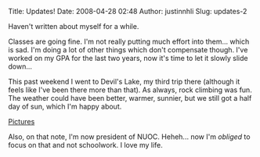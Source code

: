 Title: Updates!
Date: 2008-04-28 02:48
Author: justinnhli
Slug: updates-2

Haven't written about myself for a while.

Classes are going fine. I'm not really putting much effort into them...
which is sad. I'm doing a lot of other things which don't compensate
though. I've worked on my GPA for the last two years, now it's time to
let it slowly slide down...

This past weekend I went to Devil's Lake, my third trip there (although
it feels like I've been there more than that). As always, rock climbing
was fun. The weather could have been better, warmer, sunnier, but we
still got a half day of sun, which I'm happy about.

[Pictures](http://picasaweb.google.com/justinnhli/DevilSLakeRockClimbing)

Also, on that note, I'm now president of NUOC. Heheh... now I'm <span
style="font-style:italic;">obliged</span> to focus on that and not
schoolwork. I love my life.

